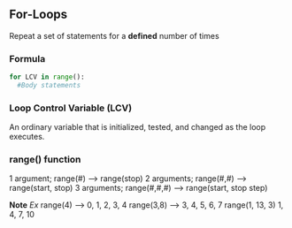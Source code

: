 ## For-Loops

Repeat a set of statements for a __defined__ number of times 

### Formula

```python
for LCV in range():
  #Body statements
```
### Loop Control Variable (LCV)
An ordinary variable that is initialized, tested, and changed as the loop executes. 

### range() function

1 argument; range(#) --> range(stop)
2 arguments; range(#,#) --> range(start, stop)
3 arguments; range(#,#,#) --> range(start, stop step)

__Note__
_Ex_
range(4) --> 0, 1, 2, 3, 4
range(3,8) --> 3, 4, 5, 6, 7
range(1, 13, 3) 1, 4, 7, 10